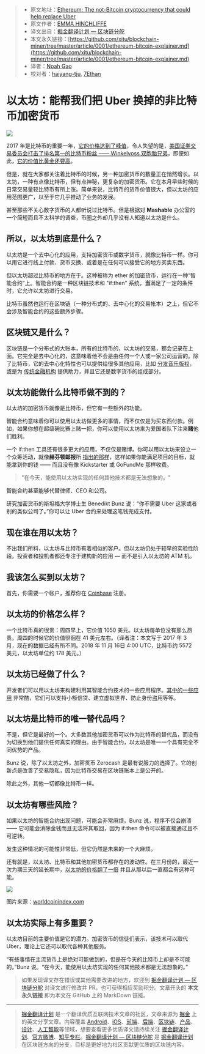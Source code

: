 > * 原文地址：[Ethereum: The not-Bitcoin cryptocurrency that could help replace Uber](https://mashable.com/2017/03/24/ethereum-bitcoin-explainer/)
> * 原文作者：[EMMA HINCHLIFFE](https://mashable.com/author/emmahinchliffe/)
> * 译文出自：[掘金翻译计划 — 区块链分舵](https://github.com/xitu/blockchain-miner)
> * 本文永久链接：[https://github.com/xitu/blockchain-miner/tree/master/article/0001/ethereum-bitcoin-explainer.md](https://github.com/xitu/blockchain-miner/tree/master/article/0001/ethereum-bitcoin-explainer.md)
> * 译者：[Noah Gao](https://noahgao.net)
> * 校对者：[haiyang-tju](https://github.com/haiyang-tju), [7Ethan](https://github.com/7Ethan)

# 以太坊：能帮我们把 Uber 换掉的非比特币加密货币

![](https://i.amz.mshcdn.com/GKd0az4kW5ADnn02y_0yWdZ1PNQ=/950x534/filters:quality(90)/https%3A%2F%2Fblueprint-api-production.s3.amazonaws.com%2Fuploads%2Fcard%2Fimage%2F423288%2Fae2d8151-8fd7-4271-9459-ca3027da88ef.jpg)

2017 年是比特币的重要一年，[它的价格达到了峰值](https://mashable.com/2017/02/24/bitcoin-record-high-sec/)，令人失望的是，[美国证券交易委员会打击了排名第一的比特币粉丝 —— Winkelvoss 双胞胎兄弟](https://mashable.com/2017/03/11/bitcoin-etf-sec-winklevoss/)，即便如此，[它的价值比黄金还要高](https://mashable.com/2017/03/03/bitcoin-gold-price/)。

但是，就在大家都关注着比特币的时候，另一种加密货币的数量正在悄然增长。以太坊，一种有点像比特币，但有点神秘，更复杂的加密货币。它在本月早些时候的日常交易量较比特币有所上涨。简单来说，比特币的货币价值很大，但以太坊的应用范围更广，以至于它几乎推动了业务的发展。

甚至那些不关心数字货币的人都听说过比特币。但是根据对 **Mashable** 办公室的一个简短而且不太科学的调查，币圈之外却几乎没有人知道以太坊是什么。

## 所以，以太坊到底是什么？

以太坊是一个去中心化的应用，支持加密货币或数字货币，就像比特币一样。你可以用它进行线上付款、货币交换、或着是在任何可以接受它的地方买卖东西。

但以太坊超过比特币的地方在于。这种被称为 ether 的加密货币，运行在一种“智能合约”上。智能合约是一种区块链技术和 "if:then" 系统，**当**满足了一定的条件时，它允许以太坊进行交易。

比特币虽然也运行在区块链（一种分布式的、去中心化的交易帐本）之上，但它不会涉及智能合约的这些额外步骤。

## 区块链又是什么？

区块链是一个分布式的大账本，所有的比特币的、以太坊的交易，都会记录在上面。它完全是去中心化的，这意味着他不会是由任何一个人或一家公司运营的。除了比特币，它的去中心化特性也可以提供给很多其他应用，比如 [分发音乐版权](https://mashable.com/2016/09/01/revelator-blockchain-music-rights/)，或是为 [传统金融机构](https://mashable.com/2016/08/12/bitcoin-blockchain-world-economic-forum/) 提供助力，并且它还是数字货币的组成部分。

## 以太坊能做什么比特币做不到的？

以太坊的加密货币就像是比特币，但它有一些额外的功能。

智能合约意味着你可以使用以太坊做更多的事情，而不仅仅是为买东西付款。例如，如果你想在超级碗比赛上赌一把，你可以使用以太坊来为爱国者队下注来**赌**他们胜利。

一个 if:then 工具还有很多更大的应用，不仅仅是赌博。你可以用以太坊来设立一个众筹活动，就像**赫芬顿邮报**所 [指出的那样](http://www.huffingtonpost.com/ameer-rosic-/ethereum-vs-bitcoin-whats_b_13735404.html)，这样如果你能满足项目的目标，就能拿到你的钱 —— 而且没有像 Kickstarter 或 GoFundMe 那样收费。

> "在今天，能使用以太坊实现的任何其他技术都是无法想象的。"

智能合约甚至能够代替律师、CEO 和公司。

研究加密货币的斯坦福大学博士生 Benedikt Bunz 说：“你不需要 Uber 这家或者别的类似公司了。”你可以让 Uber 合约来处理这笔钱完成支付。

## 现在谁在用以太坊？

不出我们所料，以太坊与比特币有着相似的客户。但以太坊仍处于较早的实验性阶段。投资者和投机者都还专注于建构新的应用 — 而不是引入以太坊的 ATM 机。

## 我该怎么买到以太坊？

首先，你需要一个帐户，推荐你在 [Coinbase](https://www.coinbase.com/buy-ethereum?locale=en) 注册。

## 以太坊的价格怎么样？

一个比特币真的很贵：周四早上，它价值 1050 美元。以太坊每单位没有那么昂贵。周四的时候它的价值徘徊在 41 美元左右。（译者注：本文写于 2017 年 3 月，现在的数据已经有所不同。2018 年 11 月 16日 4:00 UTC，比特币约 5572 美元，以太坊单位约 178 美元。）

## 以太坊已经做了什么？

开发者们可以用以太坊来构建利用其智能合约技术的一些应用程序。[其中的一些应用](http://www.coindesk.com/7-cool-decentralized-apps-built-ethereum/) 非常酷，它们可以支持小额信贷、建立虚拟世界、防止身份盗用等等。

## 以太坊是比特币的唯一替代品吗？

不是，但它是最好的一个。大多数其他加密货币可以作为比特币的替代品，而没有为切换到他们提供任何真实的理由。由于智能合约，以太坊是唯一一个具有完全不同优势的产品。

Bunz 说，除了以太坊之外，加密货币 Zerocash 是最有说服力的选择了。它的创新点是改善了交易隐私，因为比特币交易在区块链账本上是公开的。

除此之外，其他一切都像比特币一样。

## 以太坊有哪些风险？

如果以太坊的智能合约出现问题，可能会非常麻烦。Bunz 说，程序不仅会崩溃 —— 它可能会消除金钱而且无法将其取回，因为 if:then 命令可以被直接通过且不可逆转。

发生这种情况的可能性非常低，但它仍然是未来的一个大麻烦。

还有就是，以太坊、比特币和其他加密货币都存在的波动性。在三月份的，最近一次为期三天的延长期中，[以太坊的价格翻了一倍](http://www.coindesk.com/new-highs-ethereum-returns-rangebound-trading/) 并且从那以后一直都会有这种可能。

![](https://i.amz.mshcdn.com/cdexu-hJicRNp0GFxbxHAlAwOBM=/fit-in/1200x9600/https%3A%2F%2Fblueprint-api-production.s3.amazonaws.com%2Fuploads%2Fcard%2Fimage%2F425307%2Fd2371fbb-a09f-4f05-8eea-0801141faf11.jpg)

图片来源：[worldcoinindex.com](http://worldcoinindex.com)

## 以太坊实际上有多重要？

以太坊目前的主要价值是它的潜力。加密货币的信徒们表示，该技术可以取代 Uber，理论上它还可以取代各种其他服务。

“有些事情在主流货币上是绝对可能做到的，但是在今天的比特币上却是不可能的。”Bunz 说。“在今天，能使用以太坊实现的任何其他技术都是无法想象的。”

> 如果发现译文存在错误或其他需要改进的地方，欢迎到 [掘金翻译计划 — 区块链分舵](https://github.com/xitu/blockchain-miner) 对译文进行修改并 PR，也可获得相应奖励积分。文章开头的 **本文永久链接** 即为本文在 GitHub 上的 MarkDown 链接。


---

> [掘金翻译计划](https://github.com/xitu/gold-miner) 是一个翻译优质互联网技术文章的社区，文章来源为 [掘金](https://juejin.im) 上的英文分享文章。内容覆盖 [Android](https://github.com/xitu/gold-miner#android)、[iOS](https://github.com/xitu/gold-miner#ios)、[前端](https://github.com/xitu/gold-miner#前端)、[后端](https://github.com/xitu/gold-miner#后端)、[区块链](https://github.com/xitu/gold-miner#区块链)、[产品](https://github.com/xitu/gold-miner#产品)、[设计](https://github.com/xitu/gold-miner#设计)、[人工智能](https://github.com/xitu/gold-miner#人工智能)等领域，想要查看更多优质译文请持续关注 [掘金翻译计划](https://github.com/xitu/gold-miner)、[官方微博](http://weibo.com/juejinfanyi)、[知乎专栏](https://zhuanlan.zhihu.com/juejinfanyi)。[掘金翻译计划 — 区块链分舵](https://github.com/xitu/blockchain-miner) 是 [掘金翻译计划](https://github.com/xitu/gold-miner) 在区块链方向的分支，目标是更好地为社区贡献更优质的区块链内容。

